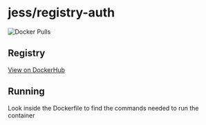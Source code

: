 # jess/registry-auth

![Docker Pulls](https://img.shields.io/docker/pulls/jess/registry-auth)



## Registry

[View on DockerHub](https://hub.docker.com/r/jess/registry-auth)

## Running

Look inside the Dockerfile to find the commands needed to run the container
